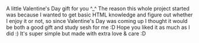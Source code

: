 A little Valentine's Day gift for you ^_^ The reason this whole project started was because I wanted to get basic HTML knowledge
and figure out whether I enjoy it or not, so since Valentine's Day was coming up I thought it would be both a good gift and study sesh for me :D
Hope you liked it as much as I did :) It's super simple but made with extra love & care :D
